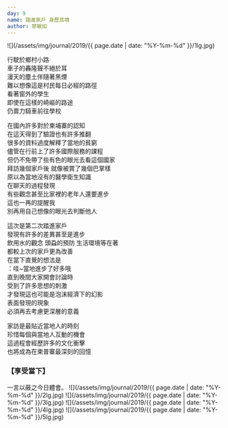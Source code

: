 ```yaml
---
day: 9
name: 踏進家戶 身歷其境
author: 廖敏如
---
```

![](/assets/img/journal/2019/{{ page.date | date: "%Y-%m-%d" }}/1lg.jpg)

行駛於鄉村小路<br>
車子的轟隆聲不絕於耳<br>
漫天的塵土伴隨著黑煙<br>
難以想像這是村民每日必經的路徑<br>
看著窗外的學生<br>
即使在這樣的崎嶇的路途<br>
仍賣力騎車前往學校<br>

在國內許多對於柬埔寨的認知<br>
在這天得到了驗證也有許多推翻<br>
很多的資料過度解釋了當地的貧窮<br>
儘管在行前上了許多國際服務的課程<br>
但仍不免帶了些有色的眼光去看這個國家<br>
拜訪幾個家戶後 就像被賞了幾個巴掌樣<br>
原以為當地沒有的醫學衛生知識<br>
在聊天的過程發現<br>
有些觀念甚至比家裡的老年人還要進步<br>
這也一再的提醒我<br>
別再用自己想像的眼光去判斷他人<br>

這次是第二次踏進家戶<br>
發現有許多的差異甚至是進步<br>
飲用水的觀念 頭蝨的預防 生活環境等在著<br>
都較上次的家戶更為改善<br>
在當下直覺的想法是<br>
：哇~當地進步了好多哦<br>
直到晚間大家開會討論時<br>
受到了許多思想的刺激<br>
才發現這也可能是泡沫經濟下的幻影<br>
表面發現的現象<br>
必須再去考慮更深層的意義<br>

家訪是最貼近當地人的時刻<br>
珍惜每個與當地人互動的機會<br>
這過程會經歷許多的文化衝擊<br>
也將成為在柬普寨最深刻的回憶<br>

### 【享受當下】
一言以蔽之今日體會。
![](/assets/img/journal/2019/{{ page.date | date: "%Y-%m-%d" }}/2lg.jpg)
![](/assets/img/journal/2019/{{ page.date | date: "%Y-%m-%d" }}/3lg.jpg)
![](/assets/img/journal/2019/{{ page.date | date: "%Y-%m-%d" }}/4lg.jpg)
![](/assets/img/journal/2019/{{ page.date | date: "%Y-%m-%d" }}/5lg.jpg)